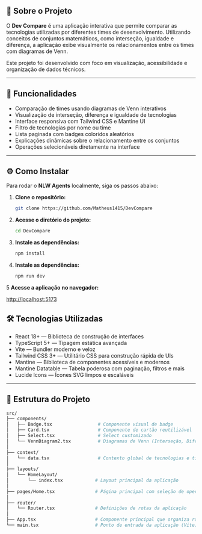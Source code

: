 ## 📂 Sobre o Projeto

O **Dev Compare** é uma aplicação interativa que permite comparar as tecnologias utilizadas por diferentes times de desenvolvimento. Utilizando conceitos de conjuntos matemáticos, como interseção, igualdade e diferença, a aplicação exibe visualmente os relacionamentos entre os times com diagramas de Venn.

Este projeto foi desenvolvido com foco em visualização, acessibilidade e organização de dados técnicos.

---

## 🚀 Funcionalidades

- Comparação de times usando diagramas de Venn interativos
- Visualização de interseção, diferença e igualdade de tecnologias
- Interface responsiva com Tailwind CSS e Mantine UI
- Filtro de tecnologias por nome ou time
- Lista paginada com badges coloridos aleatórios
- Explicações dinâmicas sobre o relacionamento entre os conjuntos
- Operações selecionáveis diretamente na interface

---

## ⚙️ Como Instalar

Para rodar o **NLW Agents** localmente, siga os passos abaixo:

1. **Clone o repositório:**

   ```bash
   git clone https://github.com/Matheus1415/DevCompare
   ```
   
2. **Acesse o diretório do projeto:**

   ```bash
   cd DevCompare
   ```

3. **Instale as dependências:**

   ```bash
   npm install
   ```

4. **Instale as dependências:**

   ```bash
   npm run dev
   ```

5 **Acesse a aplicação no navegador:**

   [http://localhost:5173](http://localhost:5173)


## 🛠️ Tecnologias Utilizadas

- React 18+ — Biblioteca de construção de interfaces
- TypeScript 5+ — Tipagem estática avançada
- Vite — Bundler moderno e veloz
- Tailwind CSS 3+ — Utilitário CSS para construção rápida de UIs
- Mantine — Biblioteca de componentes acessíveis e modernos
- Mantine Datatable — Tabela poderosa com paginação, filtros e mais
- Lucide Icons — Ícones SVG limpos e escaláveis

---

## 📁 Estrutura do Projeto

```bash
src/
├── components/
│   ├── Badge.tsx                 # Componente visual de badge
│   ├── Card.tsx                  # Componente de cartão reutilizável
│   ├── Select.tsx                # Select customizado
│   └── VennDiagram2.tsx          # Diagramas de Venn (Interseção, Diferença, Igualdade)
│
├── context/
│   └── data.tsx                  # Contexto global de tecnologias e times
│
├── layouts/
│   └── HomeLayout/
│       └── index.tsx            # Layout principal da aplicação 
│
├── pages/Home.tsx               # Página principal com seleção de operações
│
├── router/
│   └── Router.tsx               # Definições de rotas da aplicação
│
├── App.tsx                      # Componente principal que organiza rotas/layout
└── main.tsx                     # Ponto de entrada da aplicação (Vite)

```

